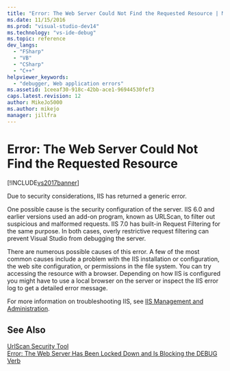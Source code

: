 ```yaml
---
title: "Error: The Web Server Could Not Find the Requested Resource | Microsoft Docs"
ms.date: 11/15/2016
ms.prod: "visual-studio-dev14"
ms.technology: "vs-ide-debug"
ms.topic: reference
dev_langs: 
  - "FSharp"
  - "VB"
  - "CSharp"
  - "C++"
helpviewer_keywords: 
  - "debugger, Web application errors"
ms.assetid: 1ceeaf30-918c-42bb-ace1-96944530fef3
caps.latest.revision: 12
author: MikeJo5000
ms.author: mikejo
manager: jillfra
---
```

# Error: The Web Server Could Not Find the Requested Resource
[!INCLUDE[vs2017banner](../includes/vs2017banner.md)]

Due to security considerations, IIS has returned a generic error.  
  
 One possible cause is the security configuration of the server. IIS 6.0 and earlier versions used an add-on program, known as URLScan, to filter out suspicious and malformed requests. IIS 7.0 has built-in Request Filtering for the same purpose. In both cases, overly restrictive request filtering can prevent Visual Studio from debugging the server.  
  
 There are numerous possible causes of this error. A few of the most common causes include a problem with the IIS installation or configuration, the web site configuration, or permissions in the file system. You can try accessing the resource with a browser. Depending on how IIS is configured you might have to use a local browser on the server or inspect the IIS error log to get a detailed error message.  
  
 For more information on troubleshooting IIS, see [IIS Management and Administration](http://go.microsoft.com/fwlink/?LinkId=255872).  
  
## See Also  
 [UrlScan Security Tool](/iis/extensions/working-with-urlscan/urlscan-3-reference)   
 [Error: The Web Server Has Been Locked Down and Is Blocking the DEBUG Verb](../debugger/error-the-web-server-has-been-locked-down-and-is-blocking-the-debug-verb.md)
